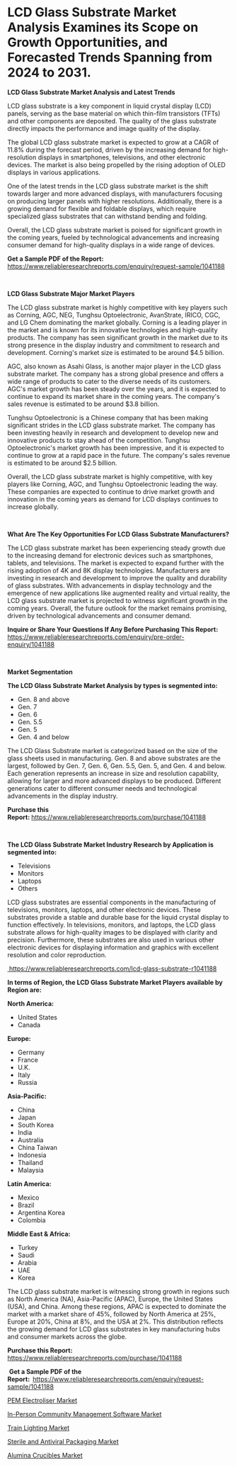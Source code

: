 <p><h1>LCD Glass Substrate Market Analysis Examines its Scope on Growth Opportunities, and Forecasted Trends Spanning from 2024 to 2031.</h1></p><p><strong>LCD Glass Substrate Market Analysis and Latest Trends</strong></p>
<p><p>LCD glass substrate is a key component in liquid crystal display (LCD) panels, serving as the base material on which thin-film transistors (TFTs) and other components are deposited. The quality of the glass substrate directly impacts the performance and image quality of the display.</p><p>The global LCD glass substrate market is expected to grow at a CAGR of 11.8% during the forecast period, driven by the increasing demand for high-resolution displays in smartphones, televisions, and other electronic devices. The market is also being propelled by the rising adoption of OLED displays in various applications.</p><p>One of the latest trends in the LCD glass substrate market is the shift towards larger and more advanced displays, with manufacturers focusing on producing larger panels with higher resolutions. Additionally, there is a growing demand for flexible and foldable displays, which require specialized glass substrates that can withstand bending and folding.</p><p>Overall, the LCD glass substrate market is poised for significant growth in the coming years, fueled by technological advancements and increasing consumer demand for high-quality displays in a wide range of devices.</p></p>
<p><strong>Get a Sample PDF of the Report:&nbsp;</strong> <a href="https://www.reliableresearchreports.com/enquiry/request-sample/1041188">https://www.reliableresearchreports.com/enquiry/request-sample/1041188</a></p>
<p>&nbsp;</p>
<p><strong>LCD Glass Substrate Major Market Players</strong></p>
<p><p>The LCD glass substrate market is highly competitive with key players such as Corning, AGC, NEG, Tunghsu Optoelectronic, AvanStrate, IRICO, CGC, and LG Chem dominating the market globally. Corning is a leading player in the market and is known for its innovative technologies and high-quality products. The company has seen significant growth in the market due to its strong presence in the display industry and commitment to research and development. Corning's market size is estimated to be around $4.5 billion.</p><p>AGC, also known as Asahi Glass, is another major player in the LCD glass substrate market. The company has a strong global presence and offers a wide range of products to cater to the diverse needs of its customers. AGC's market growth has been steady over the years, and it is expected to continue to expand its market share in the coming years. The company's sales revenue is estimated to be around $3.8 billion.</p><p>Tunghsu Optoelectronic is a Chinese company that has been making significant strides in the LCD glass substrate market. The company has been investing heavily in research and development to develop new and innovative products to stay ahead of the competition. Tunghsu Optoelectronic's market growth has been impressive, and it is expected to continue to grow at a rapid pace in the future. The company's sales revenue is estimated to be around $2.5 billion.</p><p>Overall, the LCD glass substrate market is highly competitive, with key players like Corning, AGC, and Tunghsu Optoelectronic leading the way. These companies are expected to continue to drive market growth and innovation in the coming years as demand for LCD displays continues to increase globally.</p></p>
<p>&nbsp;</p>
<p><strong>What Are The Key Opportunities For LCD Glass Substrate Manufacturers?</strong></p>
<p><p>The LCD glass substrate market has been experiencing steady growth due to the increasing demand for electronic devices such as smartphones, tablets, and televisions. The market is expected to expand further with the rising adoption of 4K and 8K display technologies. Manufacturers are investing in research and development to improve the quality and durability of glass substrates. With advancements in display technology and the emergence of new applications like augmented reality and virtual reality, the LCD glass substrate market is projected to witness significant growth in the coming years. Overall, the future outlook for the market remains promising, driven by technological advancements and consumer demand.</p></p>
<p><strong>Inquire or Share Your Questions If Any Before Purchasing This Report:</strong> <a href="https://www.reliableresearchreports.com/enquiry/pre-order-enquiry/1041188">https://www.reliableresearchreports.com/enquiry/pre-order-enquiry/1041188</a></p>
<p>&nbsp;</p>
<p><strong>Market Segmentation</strong></p>
<p><strong>The LCD Glass Substrate Market Analysis by types is segmented into:</strong></p>
<p><ul><li>Gen. 8 and above</li><li>Gen. 7</li><li>Gen. 6</li><li>Gen. 5.5</li><li>Gen. 5</li><li>Gen. 4 and below</li></ul></p>
<p><p>The LCD Glass Substrate market is categorized based on the size of the glass sheets used in manufacturing. Gen. 8 and above substrates are the largest, followed by Gen. 7, Gen. 6, Gen. 5.5, Gen. 5, and Gen. 4 and below. Each generation represents an increase in size and resolution capability, allowing for larger and more advanced displays to be produced. Different generations cater to different consumer needs and technological advancements in the display industry.</p></p>
<p><strong>Purchase this Report:&nbsp;</strong><a href="https://www.reliableresearchreports.com/purchase/1041188">https://www.reliableresearchreports.com/purchase/1041188</a></p>
<p>&nbsp;</p>
<p><strong>The LCD Glass Substrate Market Industry Research by Application is segmented into:</strong></p>
<p><ul><li>Televisions</li><li>Monitors</li><li>Laptops</li><li>Others</li></ul></p>
<p><p>LCD glass substrates are essential components in the manufacturing of televisions, monitors, laptops, and other electronic devices. These substrates provide a stable and durable base for the liquid crystal display to function effectively. In televisions, monitors, and laptops, the LCD glass substrate allows for high-quality images to be displayed with clarity and precision. Furthermore, these substrates are also used in various other electronic devices for displaying information and graphics with excellent resolution and color reproduction.</p></p>
<p><a href="https://www.reliableresearchreports.com/lcd-glass-substrate-r1041188">&nbsp;https://www.reliableresearchreports.com/lcd-glass-substrate-r1041188</a></p>
<p><strong>In terms of Region, the LCD Glass Substrate Market Players available by Region are:</strong></p>
<p>
    <p> <strong> North America: </strong>
        <ul>
            <li>United States</li>
            <li>Canada</li>
        </ul>
        </p> 
    <p> <strong> Europe: </strong>
        <ul>
            <li>Germany</li>
            <li>France</li>
            <li>U.K.</li>
            <li>Italy</li>
            <li>Russia</li>
        </ul>
        </p> 
    <p> <strong> Asia-Pacific: </strong>
        <ul>
            <li>China</li>
            <li>Japan</li>
            <li>South Korea</li>
            <li>India</li>
            <li>Australia</li>
            <li>China Taiwan</li>
            <li>Indonesia</li>
            <li>Thailand</li>
            <li>Malaysia</li>
        </ul>
        </p> 
    <p> <strong> Latin America: </strong>
        <ul>
            <li>Mexico</li>
            <li>Brazil</li>
            <li>Argentina Korea</li>
            <li>Colombia</li>
        </ul>
        </p> 
    <p> <strong> Middle East & Africa: </strong>
        <ul>
            <li>Turkey</li>
            <li>Saudi</li>
            <li>Arabia</li>
            <li>UAE</li>
            <li>Korea</li>
        </ul>
    </p>
    </p>
<p><p>The LCD glass substrate market is witnessing strong growth in regions such as North America (NA), Asia-Pacific (APAC), Europe, the United States (USA), and China. Among these regions, APAC is expected to dominate the market with a market share of 45%, followed by North America at 25%, Europe at 20%, China at 8%, and the USA at 2%. This distribution reflects the growing demand for LCD glass substrates in key manufacturing hubs and consumer markets across the globe.</p></p>
<p><strong>Purchase this Report: </strong><a href="https://www.reliableresearchreports.com/purchase/1041188">https://www.reliableresearchreports.com/purchase/1041188</a></p>
<p>&nbsp;<strong>Get a Sample PDF of the Report:&nbsp;&nbsp;</strong><a href="https://www.reliableresearchreports.com/enquiry/request-sample/1041188">https://www.reliableresearchreports.com/enquiry/request-sample/1041188</a></p>
<p><strong></strong></p>
<p><p><a href="https://medium.com/@amanda.hamilton54645/pem-electroliser-market-size-share-trends-analysis-report-by-product-below-10mw-5095cb29a368">PEM Electroliser Market</a></p><p><a href="https://github.com/ochgvvcj16/Market-Research-Report-List-1/blob/main/in-person-community-management-software-market.md">In-Person Community Management Software Market</a></p><p><a href="https://www.linkedin.com/pulse/emerging-trends-train-lighting-market-global-outlook-future-wyaef">Train Lighting Market</a></p><p><a href="https://issuu.com/reportprime-2/docs/sterile-and-antiviral-packaging-market-size-2030.p">Sterile and Antiviral Packaging Market</a></p><p><a href="https://www.linkedin.com/pulse/alumina-crucibles-market-size-growing-cagr-122-report-covers-ulinf">Alumina Crucibles Market</a></p></p>